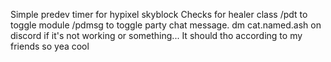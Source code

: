 Simple predev timer for hypixel skyblock
Checks for healer class
/pdt to toggle module
/pdmsg to toggle party chat message.
dm cat.named.ash on discord if it's not working or something... It should tho according to my friends so yea cool
